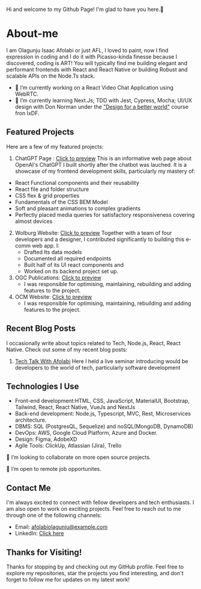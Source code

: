 Hi and welcome to my Github Page! I'm glad to have you here.🥳

# About-me
I am Olagunju Isaac Afolabi or just AFL, I loved to paint, now I find expression in coding and I do it with Picasso-kinda finesse because I discovered, coding is ART! You will typically find me building elegant and performant frontends with React and React Native or building Robust and scalable APIs on the Node.Ts stack. 
- 🔭 I’m currently working on a React Video Chat Application using WebRTC.
- 🌱 I’m currently learning Next.Js; TDD with Jest, Cypress, Mocha; UI/UX design with Don Norman under the ["Design for a better world"](https://www.interaction-design.org/courses/design-for-a-better-world-with-don-norman-course?utm_term=landing_page&utm_content=dfbw_landing_page_li&utm_campaign=dfbw-course&utm_medium=cpc&utm_source=linkedin) course fron IxDF.
  
## Featured Projects
Here are a few of my featured projects:
1. ChatGPT Page : [Click to preview](https://myprojectgpt.onrender.com/)
This is an informative web page about OpenAI's ChatGPT I built shortly after the chatbot was lauched. It is a showcase of my frontend development skills, particularly my mastery of:
  - React Functional components and their reusability
  - React file and folder structure
  - CSS flex & grid properties
  - Fundamentals of the CSS BEM Model
  - Soft and pleasant animations to complex gradients
  - Perfectly placed media queries for satisfactory responsiveness covering almost devices

2. Wolburg Website: [Click to preview](https://wolburg.com/)
   Together with a team of four developers and a designer, I contributed significantly to building this e-comm web app. I:
   - Drafted Its data models
   - Documented all required endpoints
   - Built half of its UI react components and
   - Worked on its backend project set up.
3. OGC Publications: [Click to preview](https://ogcpublications.com/)
   - I was responsible for optimising, maintaining, rebuilding and adding features to the project.
5. OCM Website: [Click to preview](https://onoriocutane.org/) 
   - I was responsible for optimising, maintaining, rebuilding and adding features to the project.

## Recent Blog Posts
I occasionally write about topics related to Tech, Node.js, React, React Native. 
Check out some of my recent blog posts:
1. [Tech Talk With Afolabi](https://bit.ly/3rI3AWh)
   Here I held a live seminar introducing would be developers to the world of tech, particularly software development

## Technologies I Use
  - Front-end development:HTML, CSS, JavaScript, MaterialUI, Bootstrap, Tailwind, React, React Native, VueJs and NextJs
  - Back-end development: Node.js, Typescript, MVC, Rest, Microservices architecture.
  - DBMS: SQL (PostgresQL, Sequelize) and noSQL(MongoDB, DynamoDB) 
  - DevOps: AWS, Google Cloud Platform, Azure and Docker.
  - Design: Figma, AdobeXD
  - Agile Tools: ClickUp, Atlassian (Jira), Trello

👯 I’m looking to collaborate on more open source projects.

👯 I’m open to remote job opportunites.

## Contact Me
I'm always excited to connect with fellow developers and tech enthusiasts. I am also open to work on exciting projects. Feel free to reach out to me through one of the following channels:

- Email: afolabiolagunju@example.com
- LinkedIn: [Click here](https://www.linkedin.com/in/isaacolagunju/)


## Thanks for Visiting!
Thanks for stopping by and checking out my GitHub profile. Feel free to explore my repositories, star the projects you find interesting, and don't forget to follow me for updates on my latest work!


